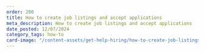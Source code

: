 ```yaml
---
order: 200
title: How to create job listings and accept applications
meta_description: How to create job listings and accept applications
date_posted: 12/07/2024
category_tags: how-to
card-image: "/content-assets/get-help-hiring/how-to-create-job-listings-and-accept-applications.jpg"
---
```

